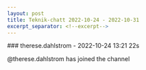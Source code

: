 ```yaml
---
layout: post
title: Teknik-chatt 2022-10-24 - 2022-10-31
excerpt_separator: <!--excerpt-->
---
```

<section class="message" markdown="1">
### therese.dahlstrom - 2022-10-24 13:21 22s

@therese.dahlstrom has joined the channel

<!--excerpt-->
</section>